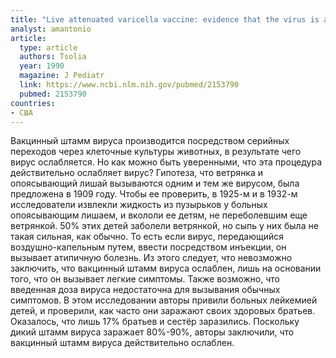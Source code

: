 ```yaml
---
title: "Live attenuated varicella vaccine: evidence that the virus is attenuated and the importance of skin lesions in transmission of varicella-zoster virus. National Institute of Allergy and Infectious Diseases Varicella Vaccine Collaborative Study Group"
analyst: amantonio
article:
  type: article
  authors: Tsolia
  year: 1990
  magazine: J Pediatr
  link: https://www.ncbi.nlm.nih.gov/pubmed/2153790
  pubmed: 2153790
countries:
- США
---
```


Вакцинный штамм вируса производится посредством серийных переходов через клеточные культуры животных, в результате чего вирус ослабляется. Но как можно быть уверенными, что эта процедура действительно ослабляет вирус?
Гипотеза, что ветрянка и опоясывающий лишай вызываются одним и тем же вирусом, была предложена в 1909 году. Чтобы ее проверить, в 1925-м и в 1932-м исследователи извлекли жидкость из пузырьков у больных опоясывающим лишаем, и вкололи ее детям, не переболевшим еще ветрянкой. 50% этих детей заболели ветрянкой, но сыпь у них была не такая сильная, как обычно. То есть если вирус, передающийся воздушно-капельным путем, ввести посредством инъекции, он вызывает атипичную болезнь. Из этого следует, что невозможно заключить, что вакцинный штамм вируса ослаблен, лишь на основании того, что он вызывает легкие симптомы. Также возможно, что введенная доза вируса недостаточна для вызывания обычных симптомов.
В этом исследовании авторы привили больных лейкемией детей, и проверили, как часто они заражают своих здоровых братьев. Оказалось, что лишь 17% братьев и сестёр заразились. Поскольку дикий штамм вируса заражает 80%-90%, авторы заключили, что вакцинный штамм вируса действительно ослаблен.
